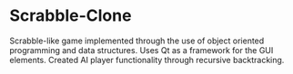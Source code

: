 # Scrabble-Clone
Scrabble-like game implemented through the use of object oriented programming and data structures. 
Uses Qt as a framework for the GUI elements. Created AI player functionality through recursive backtracking.
